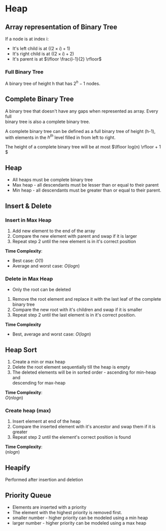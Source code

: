 # Heap

## Array representation of Binary Tree
If a node is at index i:
* It's left child is at $((2 \times i) + 1)$
* It's right child is at $((2 \times i) + 2)$
* It's parent is at $\lfloor \frac{i-1}{2} \rfloor$

### Full Binary Tree
A binary tree of height h that has $2^h - 1$ nodes.

## Complete Binary Tree
A binary tree that doesn't have any gaps when represented as array. Every full  
binary tree is also a complete binary tree.

A complete binary tree can be defined as a full binary tree of height (h-1),  
with elements in the $h^{th}$ level filled in from left to right.

The height of a complete binary tree will be at most $\lfloor log(n) \rfloor + 1 $

## Heap
* All heaps must be complete binary tree
* Max heap - all descendants must be lesser than or equal to their parent
* Min heap - all descendants must be greater than or equal to their parent.

## Insert & Delete
### Insert in Max Heap
1. Add new element to the end of the array
2. Compare the new element with parent and swap if it is larger
3. Repeat step 2 until the new element is in it's correct position  

**Time Complexity**:
* Best case: $O(1)$
* Average and worst case: $O(logn)$

### Delete in Max Heap
* Only the root can be deleted
1. Remove the root element and replace it with the last leaf of the complete  
    binary tree
2. Compare the new root with it's children and swap if it is smaller
3. Repeat step 2 until the last element is in it's correct position.

**Time Complexity**
* Best, average and worst case: $O(logn)$

## Heap Sort
1. Create a min or max heap
2. Delete the root element sequentially till the heap is empty
3. The deleted elements will be in sorted order - ascending for min-heap and  
descending for max-heap

**Time Complexity**:  
$O(nlogn)$

### Create heap (max)
1. Insert element at end of the heap
2. Compare the inserted element with it's ancestor and swap them if it is  
greater
3. Repeat step 2 until the element's correct position is found

**Time Complexity**:  
$(nlogn)$

## Heapify
Performed after insertion and deletion

## Priority Queue
* Elements are inserted with a priority
* The element with the highest priority is removed first.
* smaller number - higher priority can be modeled using a min heap
* larger number - higher priority can be modeled using a max heap